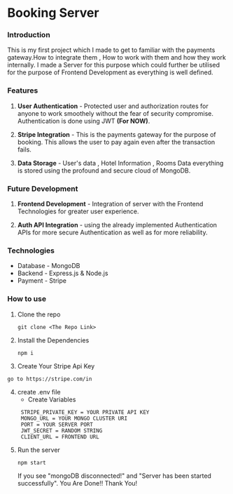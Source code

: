 # Booking Server

### Introduction
This is my first project which I made to get to familiar with the payments gateway.How to integrate them , How to work with them and how they work internally. I made a Server for this purpose which could further be utilised for the purpose of Frontend Development as everything is well defined.  


### Features
1. **User Authentication** - Protected user and authorization routes for anyone to work smoothely without the fear of security compromise. Authentication is done using JWT **(For NOW)**.

2. **Stripe Integration** - This is the payments gateway for the purpose of booking. This allows the user to pay again even after the transaction fails.

3. **Data Storage** - User's data , Hotel Information , Rooms Data everything is stored using the profound and secure cloud of MongoDB.

### Future Development
1. **Frontend Development** - Integration of server with the Frontend Technologies for greater user experience.

2. **Auth API Integration** - using the already implemented Authentication APIs for more secure Authentication as well as for more reliability.

### Technologies
- Database - MongoDB
- Backend - Express.js & Node.js
- Payment - Stripe

### How to use
1. Clone the repo
    ```
    git clone <The Repo Link>
    ```
2. Install the Dependencies
    ```
    npm i
    ```
3. Create Your Stripe Api Key 
```
go to https://stripe.com/in
```

4. create .env file
   - Create Variables
   ```
    STRIPE_PRIVATE_KEY = YOUR PRIVATE API KEY
    MONGO_URL = YOUR MONGO CLUSTER URI    
    PORT = YOUR SERVER PORT
    JWT_SECRET = RANDOM STRING 
    CLIENT_URL = FRONTEND URL
   ```
5. Run the server   
    ```
    npm start
    ```
    If you see "mongoDB disconnected!" and "Server has been         started successfully". 
    You Are Done!!
Thank You!
